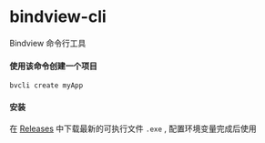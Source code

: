# bindview-cli
Bindview 命令行工具

#### 使用该命令创建一个项目

```shell
bvcli create myApp
```

#### 安装

在 [Releases](https://github.com/bronze-ding/bindview-cli/releases/) 中下载最新的可执行文件 `.exe` , 配置环境变量完成后使用 